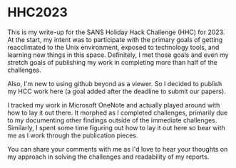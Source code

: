# HHC2023
This is my write-up for the SANS Holiday Hack Challenge (HHC) for 2023.  
At the start, my intent was to participate with the primary goals of getting reacclimated to the Unix environment, exposed to technology tools, and learning new things in this space.  Definitely, I met those goals and even my stretch goals of publishing my work in completing more than half of the challenges. 

Also, I'm new to using github beyond as a viewer.  So I decided to publish my HCC work here (a goal added after the deadline to submit our papers).  

I tracked my work in Microsoft OneNote and actually played around with how to lay it out there.  It morphed as I completed challenges, primarily due to my documenting other findings outside of the immediate challenges.  Similarly, I spent some time figuring out how to lay it out here so bear with me as I work through the publication pieces.  

You can share your comments with me as I'd love to hear your thoughts on my approach in solving the challenges and readability of my reports.   
